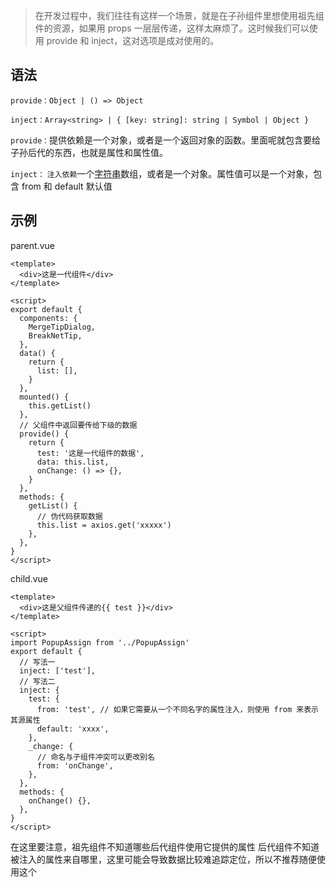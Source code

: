 > 在开发过程中，我们往往有这样一个场景，就是在子孙组件里想使用祖先组件的资源，如果用 props 一层层传递，这样太麻烦了。这时候我们可以使用 provide 和 inject，这对选项是成对使用的。

## 语法

```
provide：Object | () => Object

inject：Array<string> | { [key: string]: string | Symbol | Object }
```

`provide：`提供依赖是一个对象，或者是一个返回对象的函数。里面呢就包含要给子孙后代的东西，也就是属性和属性值。

`inject：` `注入依赖`一个[字符串](https://so.csdn.net/so/search?q=字符串&spm=1001.2101.3001.7020)数组，或者是一个对象。属性值可以是一个对象，包含 from 和 default 默认值

## 示例

parent.vue

```vue
<template>
  <div>这是一代组件</div>
</template>

<script>
export default {
  components: {
    MergeTipDialog,
    BreakNetTip,
  },
  data() {
    return {
      list: [],
    }
  },
  mounted() {
    this.getList()
  },
  // 父组件中返回要传给下级的数据
  provide() {
    return {
      test: '这是一代组件的数据',
      data: this.list,
      onChange: () => {},
    }
  },
  methods: {
    getList() {
      // 伪代码获取数据
      this.list = axios.get('xxxxx')
    },
  },
}
</script>
```

child.vue

```vue
<template>
  <div>这是父组件传递的{{ test }}</div>
</template>

<script>
import PopupAssign from '../PopupAssign'
export default {
  // 写法一
  inject: ['test'],
  // 写法二
  inject: {
    test: {
      from: 'test', // 如果它需要从一个不同名字的属性注入，则使用 from 来表示其源属性
      default: 'xxxx',
    },
    _change: {
      // 命名与子组件冲突可以更改别名
      from: 'onChange',
    },
  },
  methods: {
    onChange() {},
  },
}
</script>
```

在这里要注意，祖先组件不知道哪些后代组件使用它提供的属性 后代组件不知道被注入的属性来自哪里，这里可能会导致数据比较难追踪定位，所以不推荐随便使用这个
